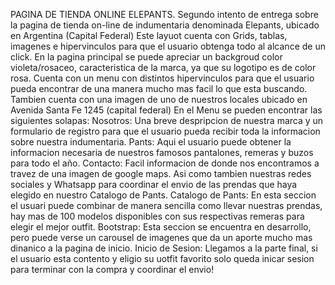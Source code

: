 PAGINA DE TIENDA ONLINE ELEPANTS.
Segundo intento de entrega sobre la pagina de tienda on-line de indumentaria denominada Elepants, ubicado en Argentina (Capital Federal)
Este layuot cuenta con Grids, tablas, imagenes e hipervinculos para que el usuario obtenga todo al alcance de un click. En la pagina principal se puede apreciar un backgroud color violeta/rosaceo, caracteristica de la marca, ya que su logotipo es de color rosa. Cuenta con un menu con distintos hipervinculos para que el usuario pueda encontrar de una manera mucho mas facil lo que esta buscando. Tambien cuenta con una imagen de uno de nuestros locales ubicado en Avenida Santa Fe 1245 (capital federal)
En el Menu se pueden encontrar las siguientes solapas:
Nosotros: Una breve despripcion de nuestra marca y un formulario de registro para que el usuario pueda recibir toda la informacion sobre nuestra indumentaria.
Pants: Aqui el usuario puede obtener la informacion necesaria de nuestros famosos pantalones, remeras y buzos para todo el año.
Contacto: Facil informacion de donde nos encontramos a travez de una imagen de google maps. Asi como tambien nuestras redes sociales y Whatsapp para coordinar el envio de las prendas que haya elegido en nuestro Catalogo de Pants.
Catalogo de Pants: En esta seccion el usuari puede combinar de manera sencilla como llevar nuestras prendas, hay mas de 100 modelos disponibles con sus respectivas remeras para elegir el mejor outfit.
Bootstrap: Esta seccion se encuentra en desarrollo, pero puede verse un carousel de imagenes que da un aporte mucho mas dinanico a la pagina de inicio.
Inicio de Sesion: Llegamos a la parte final, si el usuario esta contento y eligio su uotfit favorito solo queda inicar sesion para terminar con la compra y coordinar el envio!
